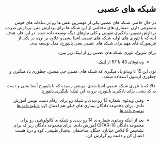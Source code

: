 <div dir="rtl" align='right'>
  
# شبکه های عصبی
در حال حاضر، شبکه های عصبی یکی از مهمترین نقش ها رو در سامانه های هوش مصنوعی دارن. معماری های مختلفی از این شبکه ها برای پردازش متن، پردازش صوت، پردازش تصویر، یادگیری تقویتی و کلی نیازهای دیگه توسعه داده شده.
در این فاز، هدف اینه که با تئوری های اولیه شبکه های عصبی آشنا بشی و علاوه بر اون، در یکی از فریمورک های مهم برای شبکه های عصبی یعنی پایتورچ، مدل توسعه بدی.


برای شروع، تئوری شبکه های عصبی رو از لینک زیر ببین:
*  ویدئوهای 43 تا 57 از [لینک](https://www.youtube.com/watch?v=PPLop4L2eGk&list=PLLssT5z_DsK-h9vYZkQkYNWcItqhlRJLN&index=2)

توی این 15 تا ویدئو یاد میگیری که شبکه های عصبی چی هستن، چطوری یاد میگیرن و چطوری ازشون استفاده میشه.
  
  حالا که با تئوری شبکه عصبی آشنا شدی، نوبتش رسیده که با پایتورچ آشنا بشی و دست به کد بشی. برای یادگیری پایتورچ، برو به این لینک:
[یادگیری پایتورچ](https://www.youtube.com/watch?v=EMXfZB8FVUA&list=PLqnslRFeH2UrcDBWF5mfPGpqQDSta6VK4)
 
 * وقتی ویدئوی شماره 13 رو دیدی و شبکه رو برای ارقام دست نویس آموزش دادی، برای مجموعه دادگان بیماری های قبلی هم اعمال کن:
  [دانلود داده ها](https://web.stanford.edu/~hastie/ElemStatLearn/datasets/SAheart.data)
  [توضیح داده ها](https://web.stanford.edu/~hastie/ElemStatLearn/datasets/SAheart.info.txt)

 * بعد از اینکه ویدئوی شماره ی 14 رو دیدی  و شبکه ی کانولوشنی رو برای مجموعه دادگان CIFAR-10 آموزش دادی، برای مجموعه    دادگان زیر که برای تشخیص 6 کلاس خیابان، جنگل، ساختمان، یخچال طبیعی، کوه و دریا هست اعمال کن و دقتت رو گزارش کن.
